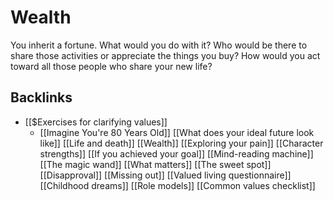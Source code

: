 # Wealth
You inherit a fortune. What would you do with it? Who would be there to share those activities or appreciate the things you buy? How would you act toward all those people who share your new life?

## Backlinks
* [[$Exercises for clarifying values]]
	* [[Imagine You're 80 Years Old]]
[[What does your ideal future look like]]
[[Life and death]]
[[Wealth]]
[[Exploring your pain]]
[[Character strengths]]
[[If you achieved your goal]]
[[Mind-reading machine]]
[[The magic wand]]
[[What matters]]
[[The sweet spot]]
[[Disapproval]]
[[Missing out]]
[[Valued living questionnaire]]
[[Childhood dreams]]
[[Role models]]
[[Common values checklist]]

<!-- #Life -->

<!-- {BearID:7E296296-4F56-4D91-8419-546166BA1499-15756-000013047D438364} -->
